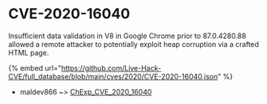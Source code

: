 # CVE-2020-16040

Insufficient data validation in V8 in Google Chrome prior to 87.0.4280.88 allowed a remote attacker to potentially exploit heap corruption via a crafted HTML page.

{% embed url="https://github.com/Live-Hack-CVE/full_database/blob/main/cves/2020/CVE-2020-16040.json" %}


* maldev866 ~> [ChExp_CVE_2020_16040](https://zeste.alice-snow.ru/2020/database/cve-2020-16040/chexp_cve_2020_16040-maldev866)